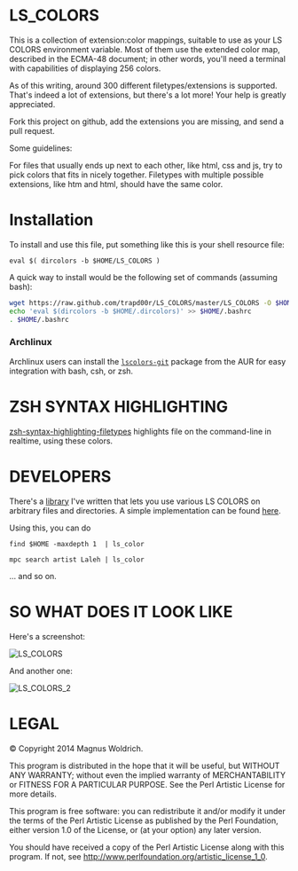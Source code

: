 LS_COLORS
=========

This is a collection of extension:color mappings, suitable to use as your
LS COLORS environment variable. Most of them use the extended color map,
described in the ECMA-48 document; in other words, you'll need a terminal
with capabilities of displaying 256 colors.

As of this writing, around 300 different filetypes/extensions is supported.
That's indeed a lot of extensions, but there's a lot more! Your help is greatly
appreciated.

Fork this project on github, add the extensions you are missing, and send a pull
request.

Some guidelines:

For files that usually ends up next to each other, like html, css and js,
try to pick colors that fits in nicely together. Filetypes with multiple
possible extensions, like htm and html, should have the same color.

# Installation
To install and use this file, put something like this is your shell resource
file:

    eval $( dircolors -b $HOME/LS_COLORS )

A quick way to install would be the following set of commands (assuming bash):

```sh
wget https://raw.github.com/trapd00r/LS_COLORS/master/LS_COLORS -O $HOME/.dircolors
echo 'eval $(dircolors -b $HOME/.dircolors)' >> $HOME/.bashrc
. $HOME/.bashrc
```

### Archlinux
Archlinux users can install the [`lscolors-git`][3] package from the AUR for easy
integration with bash, csh, or zsh.

ZSH SYNTAX HIGHLIGHTING
=======================

[zsh-syntax-highlighting-filetypes][0] highlights file on the command-line in
realtime, using these colors.

DEVELOPERS
==========

There's a [library][1] I've written that lets you use various LS COLORS on
arbitrary files and directories. A simple implementation can be found [here][2].

Using this, you can do

    find $HOME -maxdepth 1  | ls_color

    mpc search artist Laleh | ls_color

... and so on.

SO WHAT DOES IT LOOK LIKE
=========================

Here's a screenshot:

![LS_COLORS](http://orig07.deviantart.net/f59a/f/2016/087/a/e/ls_colors_1_by_trapd00r-d9wrdoa.png)

And another one:

![LS_COLORS_2](http://orig02.deviantart.net/5c73/f/2016/087/4/8/ls_colors_2_by_trapd00r-d9wrdrq.png)


  [0]: https://github.com/trapd00r/zsh-syntax-highlighting-filetypes
  [1]: https://github.com/trapd00r/File-LsColor
  [2]: https://github.com/trapd00r/File-LsColor/tree/master/bin
  [3]: https://aur.archlinux.org/packages/lscolors-git

LEGAL
=====
© Copyright 2014 Magnus Woldrich.

This program is distributed in the hope that it will be useful, but WITHOUT ANY
WARRANTY; without even the implied warranty of MERCHANTABILITY or FITNESS FOR A
PARTICULAR PURPOSE.  See the Perl Artistic License for more details.

This program is free software: you can redistribute it and/or modify it under
the terms of the Perl Artistic License as published by the Perl Foundation,
either version 1.0 of the License, or (at your option) any later version.

You should have received a copy of the Perl Artistic License along
with this program.  If not, see <http://www.perlfoundation.org/artistic_license_1_0>.
